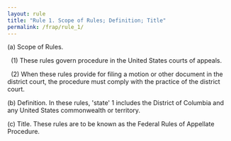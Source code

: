 ```yaml
---
layout: rule
title: "Rule 1. Scope of Rules; Definition; Title"
permalink: /frap/rule_1/
---
```


(a) Scope of Rules.


&nbsp;&nbsp;(1) These rules govern procedure in the United States courts of appeals.


&nbsp;&nbsp;(2) When these rules provide for filing a motion or other document in the district court, the procedure must comply with the practice of the district court.


(b) Definition. In these rules, 'state' 1 includes the District of Columbia and any United States commonwealth or territory.


(c) Title. These rules are to be known as the Federal Rules of Appellate Procedure.
